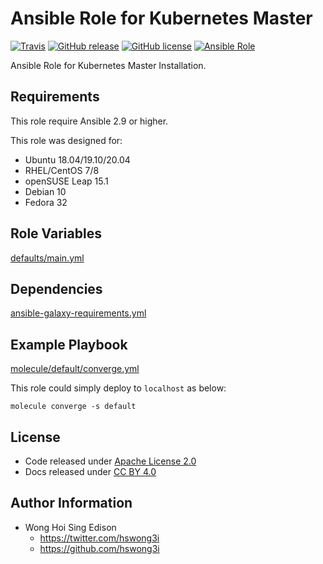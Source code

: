 # Ansible Role for Kubernetes Master

[![Travis](https://img.shields.io/travis/com/alvistack/ansible-role-kube_master.svg)](https://travis-ci.com/alvistack/ansible-role-kube_master)
[![GitHub release](https://img.shields.io/github/release/alvistack/ansible-role-kube_master.svg)](https://github.com/alvistack/ansible-role-kube_master)
[![GitHub license](https://img.shields.io/github/license/alvistack/ansible-role-kube_master.svg)](https://github.com/alvistack/ansible-role-kube_master/blob/master/LICENSE)
[![Ansible Role](https://img.shields.io/badge/galaxy-alvistack.kube_master-blue.svg)](https://galaxy.ansible.com/alvistack/kube_master)

Ansible Role for Kubernetes Master Installation.

## Requirements

This role require Ansible 2.9 or higher.

This role was designed for:

  - Ubuntu 18.04/19.10/20.04
  - RHEL/CentOS 7/8
  - openSUSE Leap 15.1
  - Debian 10
  - Fedora 32

## Role Variables

[defaults/main.yml](defaults/main.yml)

## Dependencies

[ansible-galaxy-requirements.yml](ansible-galaxy-requirements.yml)

## Example Playbook

[molecule/default/converge.yml](molecule/default/converge.yml)

This role could simply deploy to `localhost` as below:

    molecule converge -s default

## License

  - Code released under [Apache License 2.0](LICENSE)
  - Docs released under [CC BY 4.0](http://creativecommons.org/licenses/by/4.0/)

## Author Information

  - Wong Hoi Sing Edison
      - <https://twitter.com/hswong3i>
      - <https://github.com/hswong3i>

